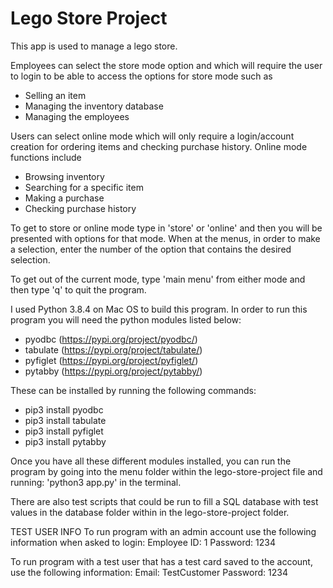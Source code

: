 # Lego Store Project
This app is used to manage a lego store. 

Employees can select the store mode option and which will require
the user to login to be able to access the options for store mode such as
   - Selling an item
   - Managing the inventory database
   - Managing the employees 
   
Users can select online mode which will only require a login/account creation for ordering items 
and checking purchase history. Online mode functions include
   - Browsing inventory
   - Searching for a specific item
   - Making a purchase
   - Checking purchase history

To get to store or online mode type in 'store' or 'online' and then you will be presented with options for that mode. When at the menus, in order to make a selection, enter the number of the option that contains the desired selection. 

To get out of the current mode, type 'main menu' from either mode and then type 'q' to quit the program. 

I used Python 3.8.4 on Mac OS to build this program. 
In order to run this program you will need the python modules listed below:
   - pyodbc (https://pypi.org/project/pyodbc/)
   - tabulate (https://pypi.org/project/tabulate/)
   - pyfiglet (https://pypi.org/project/pyfiglet/)
   - pytabby (https://pypi.org/project/pytabby/)

These can be installed by running the following commands:
   - pip3 install pyodbc
   - pip3 install tabulate
   - pip3 install pyfiglet
   - pip3 install pytabby

Once you have all these different modules installed, you can run the program by going into the menu folder within the lego-store-project file and running:
   'python3 app.py' 
in the terminal. 

There are also test scripts that could be run to fill a SQL database with test values in the database folder within in the lego-store-project folder. 

TEST USER INFO
To run program with an admin account use the following information when asked to login:
   Employee ID: 1
   Password: 1234

To run program with a test user that has a test card saved to the account, use the following information:
   Email: TestCustomer
   Password: 1234

